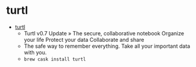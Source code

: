 # turtl
- [turtl](https://turtlapp.com/)
  -  Turtl v0.7 Update » 					The secure, collaborative notebook				 Organize your life Protect your data Collaborate and share
  - The safe way to remember everything. Take all your important data with you.
  - `brew cask install turtl`
